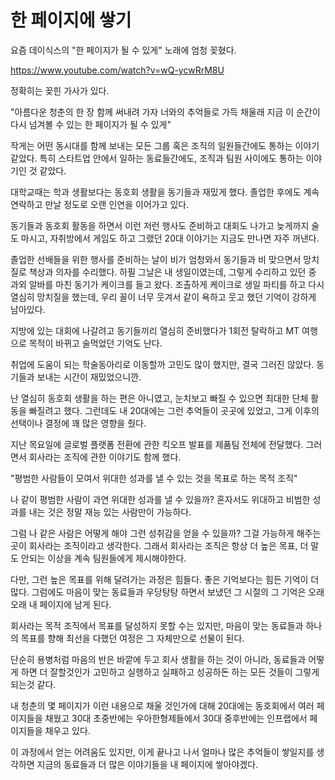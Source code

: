 # 한 페이지에 쌓기

요즘 데이식스의 "한 페이지가 될 수 있게" 노래에 엄청 꽂혔다.

https://www.youtube.com/watch?v=wQ-ycwRrM8U

정확히는 꽂힌 가사가 있다.

"아름다운 청춘의 한 장 함께 써내려 가자
너와의 추억들로 가득 채울래
지금 이 순간이 다시 넘겨볼 수 있는
한 페이지가 될 수 있게"

작게는 어떤 동시대를 함께 보내는 모든 그룹 혹은 조직의 일원들간에도 통하는 이야기 같았다.
특히 스타트업 안에서 일하는 동료들간에도, 조직과 팀원 사이에도 통하는 이야기인 것 같았다.

대학교때는 학과 생활보다는 동호회 생활을 동기들과 재밌게 했다.
졸업한 후에도 계속 연락하고 만날 정도로 오랜 인연을 이어가고 있다.

동기들과 동호회 활동을 하면서 이런 저런 행사도 준비하고 대회도 나가고 늦게까지 술도 마시고, 자취방에서 게임도 하고 그랬던 20대 이야기는 지금도 만나면 자주 꺼낸다.

졸업한 선배들을 위한 행사를 준비하는 날이 비가 엄청와서 동기들과 비 맞으면서 망치질로 책상과 의자를 수리했다.
하필 그날은 내 생일이였는데,
그렇게 수리하고 있던 중 과외 알바를 마친 동기가 케이크를 들고 왔다.
조촐하게 케이크로 생일 파티를 하고 다시 열심히 망치질을 했는데, 우리 꼴이 너무 웃겨서 같이 욕하고 웃고 했던 기억이 강하게 남아있다.

지방에 있는 대회에 나갈려고 동기들끼리 열심히 준비했다가 1회전 탈락하고 MT 여행으로 목적이 바뀌고 술먹었던 기억도 난다.

취업에 도움이 되는 학술동아리로 이동할까 고민도 많이 했지만, 결국 그러진 않았다.
동기들과 보내는 시간이 재밌었으니깐.

난 열심히 동호회 생활을 하는 편은 아니였고,
눈치보고 빠질 수 있으면 최대한 단체 활동을 빠질려고 했다.
그런데도 내 20대에는 그런 추억들이 곳곳에 있었고,
그게 이후의 선택이나 결정에 꽤 많은 영향을 줬다.

지난 목요일에 글로벌 플랫폼 전환에 관한 킥오프 발표를 제품팀 전체에 전달했다.
그러면서 회사라는 조직에 관한 이야기도 함께 했다.

"평범한 사람들이 모여서
위대한 성과를 낼 수 있는 것을 
목표로 하는 목적 조직" 

나 같이 평범한 사람이 과연 위대한 성과를 낼 수 있을까? 
혼자서도 위대하고 비범한 성과를 내는 것은 정말 재능 있는 사람만이 가능하다.

그럼 나 같은 사람은 어떻게 해야 그런 성취감을 얻을 수 있을까?
그걸 가능하게 해주는 곳이 회사라는 조직이라고 생각한다.
그래서 회사라는 조직은 항상 더 높은 목표, 더 말도 안되는 이상을 계속 팀원들에게 제시해야한다.

다만, 그런 높은 목표를 위해 달려가는 과정은 힘들다.
좋은 기억보다는 힘든 기억이 더 많다.
그럼에도 마음이 맞는 동료들과 우당탕탕 하면서 보냈던 그 시절의 그 기억은 오래 오래 내 페이지에 남게 된다.

회사라는 목적 조직에서 목표를 달성하지 못할 수는 있지만,
마음이 맞는 동료들과 하나의 목표를 향해 최선을 다했던 여정은 그 자체만으로 선물이 된다.

단순히 용병처럼 마음의 반은 바깥에 두고 회사 생활을 하는 것이 아니라,
동료들과 어떻게 하면 더 잘할것인가 고민하고 실행하고 실패하고 성공하돈 하는 모든 것들이 그렇게 되는것 같다.

내 청춘의 몇 페이지가 이런 내용으로 채울 것인가에 대해 
20대에는 동호회에서 여러 페이지들을 채웠고
30대 초중반에는 우아한형제들에서
30대 중후반에는 인프랩에서 페이지들을 채우고 있다.

이 과정에서 얻는 어려움도 있지만,
이게 끝나고 나서 얼마나 많은 추억들이 쌓일지를 생각하면
지금의 동료들과 더 많은 이야기들을 내 페이지에 쌓아야겠다.
